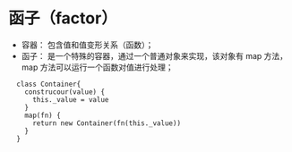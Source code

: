 # 函子（factor）

- 容器： 包含值和值变形关系（函数）；
- 函子： 是一个特殊的容器，通过一个普通对象来实现，该对象有 map 方法，map 方法可以运行一个函数对值进行处理；

```
  class Container{
    construcour(value) {
      this._value = value
    }
    map(fn) {
      return new Container(fn(this._value))
    }
  }
```
